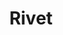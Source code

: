 ---
title: Rivet
description: "Rivet is a focused set of front end UI components, as well as a place for documenting good UX, accessibility, and design practices. It serves as a developer’s guide for when and how to use certain patterns and how to implement them in an accessible way."
heroImage: "http://www.fillmurray.com/g/600/400"
sections:
  -
    image: "../img/about-why-we-built.jpg"
    title: "Why did we build Rivet?"
    teaser: 'We recognized that the lack of standard design patterns in software development <a href="../blog/why-we-built-rivet/">led to disjointed user experiences</a>. A design system contains assets developers can use to create patterns across software titles. It also gathers input from designers and developers university-wide to solve problems and suggest solutions. Rivet’s single source of assets makes it easier to work on and maintain projects.'
    slug: "why-did-we-build-it"
  -
    image: "http://www.fillmurray.com/g/400/400"
    title: "Who supports Rivet?"
    teaser: 'IU’s User Experience office is home to Rivet’s support team. They’re working to respond and quickly adapt Rivet as the IT landscape evolves. The Rivet team knows developers need guidance and support, and they’re making sure to meet those needs.'
    slug: "who-supports-it"
    ctaText: "See our roadmap"
    ctaLink: "../#roadmap"
    members:
      -
        name: "Levi McGranahan"
        title: "Design System Lead"
        avatar: "https://ux.iu.edu/img/levi-thumbnail.jpg"
      -
        name: "Madeline Grdina"
        title: "UX Architect"
        avatar: "https://ux.iu.edu/img/madeline-thumbnail.jpg"
      -
        name: "Scott Anthony Murray"
        title: "Developer Advocate"
        avatar: "https://ux.iu.edu/img/scott-thumbnail.jpg"
      -
        name: "Front-end Developer"
        title: 'Vacant position | <a class="rvt-text-bold" href="/jobs/front-end-developer">Apply now</a>'
        avatar: "../img/rvtd-avatar-placeholder.jpg"
  -
    image: "../img/about-dev-process.png"
    title: "What is our development process?"
    teaser: "A design system is always evolving, and we welcome collaboration with designers and developers to make Rivet even better. Proposals for content or design changes can be submitted as Github issues, then reviewed based on usability, flexibility, accessibility, visual design, and content."
    slug: "how-do-we-develop-it"
    ctaText: "See our backlog"
    ctaLink: "https://github.com/indiana-university/rivet-source/projects/1"
---